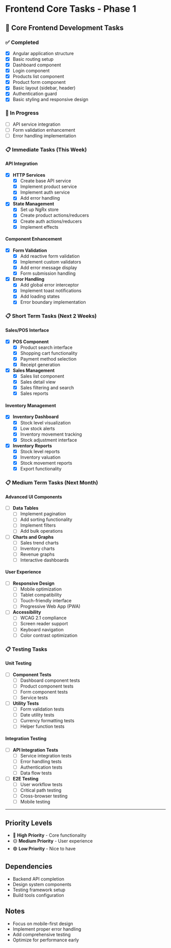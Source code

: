 # Frontend Core Tasks - Phase 1

## 🎨 Core Frontend Development Tasks

### ✅ Completed
- [x] Angular application structure
- [x] Basic routing setup
- [x] Dashboard component
- [x] Login component
- [x] Products list component
- [x] Product form component
- [x] Basic layout (sidebar, header)
- [x] Authentication guard
- [x] Basic styling and responsive design

### 🔄 In Progress
- [ ] API service integration
- [ ] Form validation enhancement
- [ ] Error handling implementation

### 📋 Immediate Tasks (This Week)

#### API Integration
- [x] **HTTP Services**
  - [x] Create base API service
  - [x] Implement product service
  - [x] Implement auth service
  - [x] Add error handling

- [x] **State Management**
  - [x] Set up NgRx store
  - [x] Create product actions/reducers
  - [x] Create auth actions/reducers
  - [x] Implement effects

#### Component Enhancement
- [x] **Form Validation**
  - [x] Add reactive form validation
  - [x] Implement custom validators
  - [x] Add error message display
  - [x] Form submission handling

- [x] **Error Handling**
  - [x] Add global error interceptor
  - [x] Implement toast notifications
  - [x] Add loading states
  - [x] Error boundary implementation

### 📋 Short Term Tasks (Next 2 Weeks)

#### Sales/POS Interface
- [x] **POS Component**
  - [x] Product search interface
  - [x] Shopping cart functionality
  - [x] Payment method selection
  - [x] Receipt generation

- [x] **Sales Management**
  - [x] Sales list component
  - [x] Sales detail view
  - [x] Sales filtering and search
  - [x] Sales reports

#### Inventory Management
- [x] **Inventory Dashboard**
  - [x] Stock level visualization
  - [x] Low stock alerts
  - [x] Inventory movement tracking
  - [x] Stock adjustment interface

- [x] **Inventory Reports**
  - [x] Stock level reports
  - [x] Inventory valuation
  - [x] Stock movement reports
  - [x] Export functionality

### 📋 Medium Term Tasks (Next Month)

#### Advanced UI Components
- [ ] **Data Tables**
  - [ ] Implement pagination
  - [ ] Add sorting functionality
  - [ ] Implement filters
  - [ ] Add bulk operations

- [ ] **Charts and Graphs**
  - [ ] Sales trend charts
  - [ ] Inventory charts
  - [ ] Revenue graphs
  - [ ] Interactive dashboards

#### User Experience
- [ ] **Responsive Design**
  - [ ] Mobile optimization
  - [ ] Tablet compatibility
  - [ ] Touch-friendly interface
  - [ ] Progressive Web App (PWA)

- [ ] **Accessibility**
  - [ ] WCAG 2.1 compliance
  - [ ] Screen reader support
  - [ ] Keyboard navigation
  - [ ] Color contrast optimization

### 📋 Testing Tasks

#### Unit Testing
- [ ] **Component Tests**
  - [ ] Dashboard component tests
  - [ ] Product component tests
  - [ ] Form component tests
  - [ ] Service tests

- [ ] **Utility Tests**
  - [ ] Form validation tests
  - [ ] Date utility tests
  - [ ] Currency formatting tests
  - [ ] Helper function tests

#### Integration Testing
- [ ] **API Integration Tests**
  - [ ] Service integration tests
  - [ ] Error handling tests
  - [ ] Authentication tests
  - [ ] Data flow tests

- [ ] **E2E Testing**
  - [ ] User workflow tests
  - [ ] Critical path testing
  - [ ] Cross-browser testing
  - [ ] Mobile testing

---

## Priority Levels
- 🔴 **High Priority** - Core functionality
- 🟡 **Medium Priority** - User experience
- 🟢 **Low Priority** - Nice to have

## Dependencies
- Backend API completion
- Design system components
- Testing framework setup
- Build tools configuration

## Notes
- Focus on mobile-first design
- Implement proper error handling
- Add comprehensive testing
- Optimize for performance early
